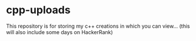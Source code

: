 # cpp-uploads
This repository is for 
storing my c++ creations 
in which you can view...
(this will also include 
some days on HackerRank)
